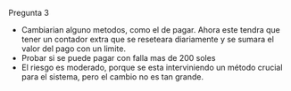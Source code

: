 Pregunta 3
- Cambiarian alguno metodos, como el de pagar. Ahora este tendra que tener un contador extra que se reseteara diariamente y se sumara el valor del pago con un limite.
- Probar si se puede pagar con falla mas de 200 soles
- El riesgo es moderado, porque se esta interviniendo un método crucial para el sistema, pero el cambio no es tan grande.
